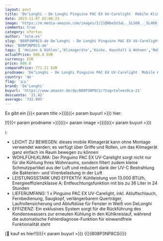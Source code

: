 ```yaml
---
layout: post
title: 'De’Longhi - De Longhi Pinguino PAC EX UV-Carelight  Mobile Klimaanlage mit EcoRealFeel-Technologie für Räume bis zu 120 m³  13.000 BTU/h  3 3 kW  64 dB  Entfeuchtungsfunktion  Energieeffizienzklasse A  Weiß'
date: 2023-11-07 02:06:23
image: 'https://m.media-amazon.com/images/I/21QNbe5U3aL._SL500_._SL400_.jpg'
comments: true
category: ofertas
author: 'tole.es'
slug: 'B08P3NP8CS-de De’Longhi - De Longhi Pinguino PAC EX UV-Carelight Mobile...'
sku: 'B08P3NP8CS-de'
tags: [ 'Heizen & Kühlen','Klimageräte','Küche, Haushalt & Wohnen','Mobile Klimageräte','de’longhi','🇩🇪', ]
actualPrice: 606.0 EUR
currency: EUR
price: 606.0
comparePrice: 771.21 EUR
prodname: 'De’Longhi - De Longhi Pinguino PAC EX UV-Carelight  Mobile Klimaanlage mit EcoRealFeel-Technologie für Räume bis zu 120 m³  13.000 BTU/h  3 3 kW  64 dB  Entfeuchtungsfunktion  Energieeffizienzklasse A  Weiß'
country: 'de'
flag: '🇩🇪'
brand: 'De’Longhi'
buyurl: 'https://www.amazon.de/dp/B08P3NP8CS/?tag=tolees0ca-21'
descuento: '21.42'
average: '732.995'
---
```


Es gibt ein [{{< param title >}}]({{< param buyurl >}}) hier:

[![{{< param prodname >}}]({{< param image >}})]({{< param buyurl >}})

ℹ️:

- LEICHT ZU BEWEGEN: dieses mobile Klimagerät kann ohne Montage verwendet werden; es verfügt über Griffe und Rollen, um das Klimagerät ganz einfach im Raum bewegen zu können
- WOHLFÜHLKLIMA: Der Pinguino PAC EX UV-Carelight sorgt nicht nur für die Kühlung Ihres Wohnraums, sondern filtert zudem kleine Schmutzpartikel aus der Luft und reduziert dank der UV-C Bestrahlung die Bakterien- und Virenbelastung in der Luft
- LEISTUNGSSTARK UND EFFEKTIV: Kühlleistung von 13.000 BTU/h, Energieeffizienzklasse A; Entfeuchtungsfunktion mit bis zu 36 Liter in 24 Stunden
- LIEFERUMFANG: 1 x Pinguino PAC EX UV-Carelight, inkl. Abluftschlauch, Fernbedienung, Saugkopf, verlängerbarem Querträger, Laufrollensicherung und Abluftdüse für Fenster in Weiß von DeLonghi
- EFFIZIENZ: Ein exklusives System sorgt für die Rückführung des Kondenswassers zur erneuten Kühlung in den Kühlkreislauf, während die automatische Fehlerdiagnose-Funktion für einwandfreie Funktionalität steht

[🛒 kauf es hier!!]({{< param buyurl >}})
{{<world>}}B08P3NP8CS{{</world>}}
